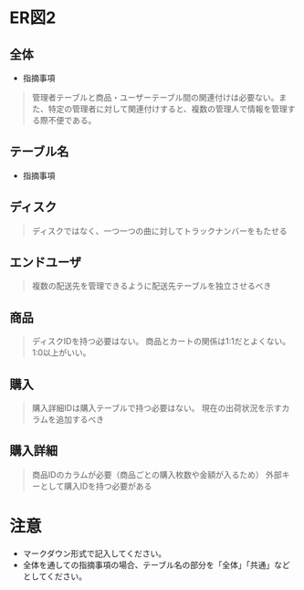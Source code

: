 # ER図2
## 全体
- 指摘事項
>管理者テーブルと商品・ユーザーテーブル間の関連付けは必要ない。また、特定の管理者に対して関連付けすると、複数の管理人で情報を管理する際不便である。
## テーブル名
- 指摘事項
## ディスク
>ディスクではなく、一つ一つの曲に対してトラックナンバーをもたせる
## エンドユーザ
>複数の配送先を管理できるように配送先テーブルを独立させるべき

## 商品
>ディスクIDを持つ必要はない。
>商品とカートの関係は1:1だとよくない。1:0以上がいい。
## 購入
>購入詳細IDは購入テーブルで持つ必要はない。
>現在の出荷状況を示すカラムを追加するべき
## 購入詳細
>商品IDのカラムが必要（商品ごとの購入枚数や金額が入るため）
>外部キーとして購入IDを持つ必要がある
# 注意
* マークダウン形式で記入してください。
* 全体を通しての指摘事項の場合、テーブル名の部分を「全体」「共通」などとしてください。

